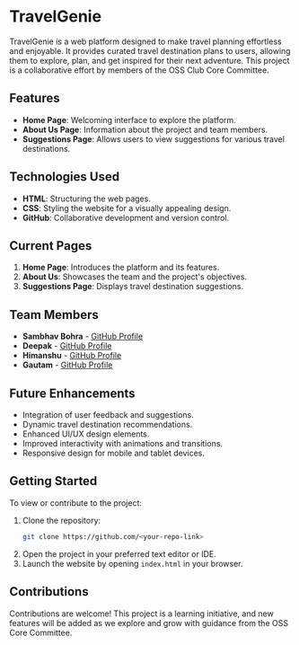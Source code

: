 # TravelGenie

TravelGenie is a web platform designed to make travel planning effortless and enjoyable. It provides curated travel destination plans to users, allowing them to explore, plan, and get inspired for their next adventure. This project is a collaborative effort by members of the OSS Club Core Committee.

## Features
- **Home Page**: Welcoming interface to explore the platform.
- **About Us Page**: Information about the project and team members.
- **Suggestions Page**: Allows users to view suggestions for various travel destinations.

## Technologies Used
- **HTML**: Structuring the web pages.
- **CSS**: Styling the website for a visually appealing design.
- **GitHub**: Collaborative development and version control.

## Current Pages
1. **Home Page**: Introduces the platform and its features.
2. **About Us**: Showcases the team and the project's objectives.
3. **Suggestions Page**: Displays travel destination suggestions.

## Team Members
- **Sambhav Bohra** - [GitHub Profile](https://github.com/sambhavbohra)
- **Deepak** - [GitHub Profile](https://github.com/champdeepak)
- **Himanshu** - [GitHub Profile](https://github.com/Himanshu10071)
- **Gautam** - [GitHub Profile](https://github.com/gtmmedia)

## Future Enhancements
- Integration of user feedback and suggestions.
- Dynamic travel destination recommendations.
- Enhanced UI/UX design elements.
- Improved interactivity with animations and transitions.
- Responsive design for mobile and tablet devices.

## Getting Started
To view or contribute to the project:
1. Clone the repository:
   ```bash
   git clone https://github.com/<your-repo-link>
   ```
2. Open the project in your preferred text editor or IDE.
3. Launch the website by opening `index.html` in your browser.

## Contributions
Contributions are welcome! This project is a learning initiative, and new features will be added as we explore and grow with guidance from the OSS Core Committee.
